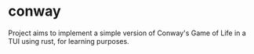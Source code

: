 # conway

Project aims to implement a simple version of Conway's Game of Life in a TUI using rust, for learning purposes.
